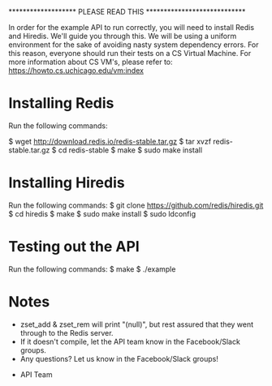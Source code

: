 ******************* PLEASE READ THIS ****************************

In order for the example API to run correctly, you will need to
install Redis and Hiredis. We'll guide you through this. We will
be using a uniform environment for the sake of avoiding nasty
system dependency errors. For this reason, everyone should run
their tests on a CS Virtual Machine. For more information about
CS VM's, please refer to: https://howto.cs.uchicago.edu/vm:index

# Installing Redis

Run the following commands:

$ wget http://download.redis.io/redis-stable.tar.gz
$ tar xvzf redis-stable.tar.gz
$ cd redis-stable
$ make
$ sudo make install

# Installing Hiredis

Run the following commands:
$ git clone https://github.com/redis/hiredis.git
$ cd hiredis
$ make
$ sudo make install
$ sudo ldconfig

# Testing out the API

Run the following commands:
$ make
$ ./example

# Notes
* zset_add & zset_rem will print "(null)", but rest assured that they went
through to the Redis server.
* If it doesn't compile, let the API team know in the Facebook/Slack groups.
* Any questions? Let us know in the Facebook/Slack groups!

- API Team
